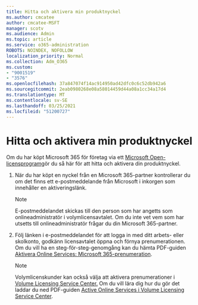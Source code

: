 ```yaml
---
title: Hitta och aktivera min produktnyckel
ms.author: cmcatee
author: cmcatee-MSFT
manager: scotv
ms.audience: Admin
ms.topic: article
ms.service: o365-administration
ROBOTS: NOINDEX, NOFOLLOW
localization_priority: Normal
ms.collection: Adm_O365
ms.custom:
- "9001519"
- "3576"
ms.openlocfilehash: 37a847074f14ac914950ad42dfc0c6c52db942a6
ms.sourcegitcommit: 2eab0980268e08a58014459d44a08a1cc34a17d4
ms.translationtype: MT
ms.contentlocale: sv-SE
ms.lasthandoff: 03/25/2021
ms.locfileid: "51200727"
---
```

# <a name="find-and-activate-my-product-key"></a>Hitta och aktivera min produktnyckel

Om du har köpt Microsoft 365 för företag via ett [Microsoft Open-licensprogram](https://go.microsoft.com/fwlink/p/?LinkID=613298)gör du så här för att hitta och aktivera din produktnyckel.

1. När du har köpt en nyckel från en Microsoft 365-partner kontrollerar du om det finns ett e-postmeddelande från Microsoft i inkorgen som innehåller en aktiveringslänk.

    > [!NOTE]
    > E-postmeddelandet skickas till den person som har angetts som onlineadministratör i volymlicensavtalet. Om du inte vet vem som har utsetts till onlineadministratör frågar du din Microsoft 365-partner.
1. Följ länken i e-postmeddelandet för att logga in med ditt arbets- eller skolkonto, godkänn licensavtalet öppna och förnya prenumerationen. Om du vill ha en steg-för-steg-genomgång kan du hämta PDF-guiden [Aktivera Online Services: Microsoft 365-prenumeration](https://go.microsoft.com/fwlink/p/?LinkId=618100).

    > [!NOTE]
    > Volymlicenskunder kan också välja att aktivera prenumerationer i [Volume Licensing Service Center.](https://go.microsoft.com/fwlink/p/?LinkID=282016) Om du vill lära dig hur du gör det laddar du ned PDF-guiden [Active Online Services i Volume Licensing Service Center](https://go.microsoft.com/fwlink/p/?LinkId=618096).